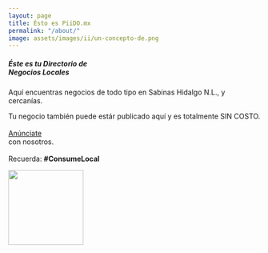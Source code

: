 ```yaml
---
layout: page
title: Ésto es PiiDO.mx
permalink: "/about/"
image: assets/images/ii/un-concepto-de.png
---
```




<div class="rounded mb-3 hero2">
  <div class="row align-items-center justify-content-between">
    <div class="col-xs-8 col-md-8">
      <h5 class="font-weight-bold mb-3 serif-font">Éste es tu Directorio de <br />Negocios Locales</h5>
      <p class="lead mb-3">Aquí encuentras negocios de todo tipo en Sabinas Hidalgo N.L., y cercanías.</p>
      <!-- <a href="{{site.baseurl}}/about" class="btn btn-dark text-white px-5 btn-lg">About me</a> -->
      <p>Tu negocio también puede estár publicado aquí y es totalmente SIN COSTO. <br /><br /><a href="{{site.baseurl}}/anunciate" class="btn btn-dark text-white px-5 btn-lg">Anúnciate</a> <br />con nosotros. <br /><br />Recuerda: <strong>#ConsumeLocal</strong></p>
    </div>
    <div class="col-xs-4 col-md-4 text-right pl-1 pl-lg-4">
      <!-- <img class="intro" height="500" src="{{site.baseurl}}/assets/images/intro.svg"> --> 
        <img class="intro" height="150" src="{{site.baseurl}}/assets/images/marketshop-svgrepo-com4.svg"> 
    </div>
  </div>
</div>

